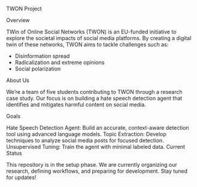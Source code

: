TWON Project

Overview

TWin of Online Social Networks (TWON) is an EU-funded initiative to explore the societal impacts of social media platforms. By creating a digital twin of these networks, TWON aims to tackle challenges such as:

- Disinformation spread
- Radicalization and extreme opinions
- Social polarization

About Us

We’re a team of five students contributing to TWON through a research case study. Our focus is on building a hate speech detection agent that identifies and mitigates harmful content on social media.

Goals

Hate Speech Detection Agent: Build an accurate, context-aware detection tool using advanced language models.
Topic Extraction: Develop techniques to analyze social media posts for focused detection.
Unsupervised Tuning: Train the agent with minimal labeled data.
Current Status

This repository is in the setup phase. We are currently organizing our research, defining workflows, and preparing for development. Stay tuned for updates!
